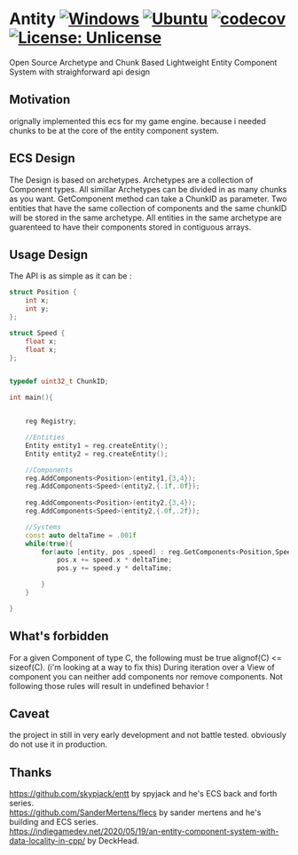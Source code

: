 # Antity [![Windows](https://github.com/FrancoisSestier/antity/actions/workflows/windows.yml/badge.svg)](https://github.com/FrancoisSestier/antity/actions/workflows/windows.yml) [![Ubuntu](https://github.com/FrancoisSestier/antity/actions/workflows/ubuntu.yml/badge.svg)](https://github.com/FrancoisSestier/antity/actions/workflows/ubuntu.yml) [![codecov](https://codecov.io/gh/FrancoisSestier/antity/branch/master/graph/badge.svg?token=ZPDP1TAO3Z)](https://codecov.io/gh/FrancoisSestier/antity) [![License: Unlicense](https://img.shields.io/badge/license-Unlicense-blue.svg)](http://unlicense.org/)


Open Source Archetype and Chunk Based Lightweight Entity Component System with straighforward api design

## Motivation
orignally implemented this ecs for my game engine. because i needed chunks to be at the core of the entity component system.

## ECS Design
The Design is based on archetypes. Archetypes are a collection of Component types. 
All simillar Archetypes can be divided in as many chunks as you want. GetComponent method can take a ChunkID as parameter. 
Two entities that have the same collection of components and the same chunkID will be stored in the same archetype. 
All entities in the same archetype are guarenteed to have their components stored in contiguous arrays. 

## Usage Design 
The API is as simple as it can be :

```c++
struct Position {
	int x;
	int y;
};

struct Speed {
	float x;
	float x;
};


typedef uint32_t ChunkID;

int main(){


	reg Registry;

	//Entities
	Entity entity1 = reg.createEntity();
	Entity entity2 = reg.createEntity();

	//Components
	reg.AddComponents<Position>(entity1,{3,4});
	reg.AddComponents<Speed>(entity2,{.1f,.0f});
	
	reg.AddComponents<Position>(entity2,{3,4});
	reg.AddComponents<Speed>(entity2,{.0f,.2f});

	//Systems
	const auto deltaTime = .001f
	while(true){
		for(auto [entity, pos ,speed] : reg.GetComponents<Position,Speed>){
			pos.x += speed.x * deltaTime;		
			pos.y += speed.y * deltaTime;		

		}
	}

}
```

## What's forbidden
For a given Component of type C, the following must be true alignof(C) <= sizeof(C). (i'm looking at a way to fix this)
During iteration over a View of component you can neither add components nor remove components.
Not following those rules will result in undefined behavior !

## Caveat
the project in still in very early development and not battle tested. obviously do not use it in production.

## Thanks
https://github.com/skypjack/entt by spyjack and he's ECS back and forth series.  
https://github.com/SanderMertens/flecs by sander mertens and he's building and ECS series.  
https://indiegamedev.net/2020/05/19/an-entity-component-system-with-data-locality-in-cpp/ by DeckHead.  
 
